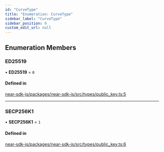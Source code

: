 ```yaml
---
id: "CurveType"
title: "Enumeration: CurveType"
sidebar_label: "CurveType"
sidebar_position: 0
custom_edit_url: null
---
```


## Enumeration Members

### ED25519

• **ED25519** = ``0``

#### Defined in

[near-sdk-js/packages/near-sdk-js/src/types/public_key.ts:5](https://github.com/near/near-sdk-js/blob/2847870/packages/near-sdk-js/src/types/public_key.ts#L5)

___

### SECP256K1

• **SECP256K1** = ``1``

#### Defined in

[near-sdk-js/packages/near-sdk-js/src/types/public_key.ts:6](https://github.com/near/near-sdk-js/blob/2847870/packages/near-sdk-js/src/types/public_key.ts#L6)
